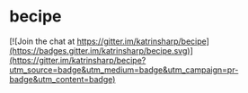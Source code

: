 becipe
======

[![Join the chat at https://gitter.im/katrinsharp/becipe](https://badges.gitter.im/katrinsharp/becipe.svg)](https://gitter.im/katrinsharp/becipe?utm_source=badge&utm_medium=badge&utm_campaign=pr-badge&utm_content=badge)
